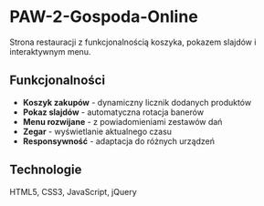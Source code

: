 # PAW-2-Gospoda-Online
Strona restauracji z funkcjonalnością koszyka, pokazem slajdów i interaktywnym menu.
## Funkcjonalności

- **Koszyk zakupów** - dynamiczny licznik dodanych produktów
- **Pokaz slajdów** - automatyczna rotacja banerów
- **Menu rozwijane** - z powiadomieniami zestawów dań
- **Zegar** - wyświetlanie aktualnego czasu
- **Responsywność** - adaptacja do różnych urządzeń

## Technologie

HTML5, CSS3, JavaScript, jQuery
